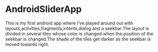 # AndroidSliderApp
This is my first android app where I've played around out with layouts,activities,fragments,intents,dialog and a seekbar.The layout is divided in several tiles whose color is changed when the position of the seekbar is changed.The shade of the tiles get darker as the seekbar is moved towards right.
 
